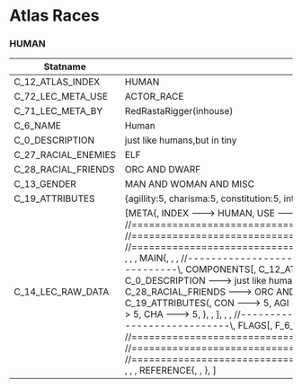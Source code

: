 

# Atlas Races





### HUMAN
| Statname | Value | 
|  --  |  --  | 
| C_12_ATLAS_INDEX | HUMAN | 
| C_72_LEC_META_USE | ACTOR_RACE | 
| C_71_LEC_META_BY | RedRastaRigger(inhouse) | 
| C_6_NAME | Human | 
| C_0_DESCRIPTION | just like humans,but in tiny | 
| C_27_RACIAL_ENEMIES | ELF | 
| C_28_RACIAL_FRIENDS | ORC AND DWARF | 
| C_13_GENDER | MAN AND WOMAN AND MISC | 
| C_19_ATTRIBUTES | {agillity:5, charisma:5, constitution:5, intuition:5, logic:5, reaction:5, strength:5, willpower:5} | 
| C_14_LEC_RAW_DATA | [META{,   INDEX ---> HUMAN,   USE   ---> ACTOR_RACE,   BY    ---> RedRastaRigger(inhouse), }, , , , //==============================================================================\\, //==============================================================================\\, //==============================================================================\\, , , , MAIN{, , , //------------------------------------------------------------------------------\\,   COMPONENTS[,     C_12_ATLAS_INDEX ---> HUMAN,     C_6_NAME ---> Human,     C_0_DESCRIPTION ---> just like humans,but in tiny,     C_27_RACIAL_ENEMIES ---> ELF,     C_28_RACIAL_FRIENDS ---> ORC AND DWARF,     C_13_GENDER ---> MAN AND WOMAN AND MISC,     C_19_ATTRIBUTES(,       CON ---> 5,       AGI ---> 5,       REA ---> 5,       STR ---> 5,       WIL ---> 5,       LOG ---> 5,       INT ---> 5,       CHA ---> 5,       ), ,   ], , , //------------------------------------------------------------------------------\\,   FLAGS[,     F_6_ACTOR_ATTRIBUTES,     F_11_ACTOR_ATTRIBUTES_RACE,   ], , , , //==============================================================================\\, //==============================================================================\\, //==============================================================================\\, , , , REFERENCE{, , }, ] | 

